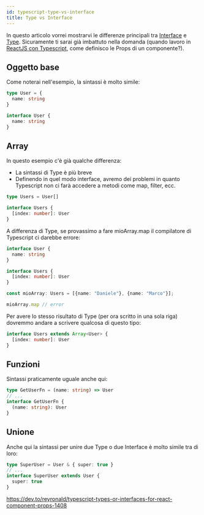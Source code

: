 ```yaml
---
id: typescript-type-vs-interface
title: Type vs Interface
---
```


In questo articolo vorrei mostrarvi le differenze principali tra <a href="https://danielecarta-docs.netlify.app/docs/typescript-interface">Interface</a> e <a href="https://danielecarta-docs.netlify.app/docs/typescript-type">Type</a>. Sicuramente ti sarai già imbattuto nella domanda (quando lavoro in <a href="https://danielecarta-docs.netlify.app/docs/typescript-reactjs">ReactJS con Typescript</a>, come definisco le Props di un componente?).

## Oggetto base

Come noterai nell'esempio, la sintassi è molto simile:

```ts
type User = {
  name: string
}

interface User {
  name: string
}
```

## Array

In questo esempio c'è già qualche differenza: 

- La sintassi di Type è più breve
- Definendo in quel modo interface, avremo dei problemi in quanto Typescript non ci farà accedere a metodi come map, filter, ecc.

```ts
type Users = User[]

interface Users {
  [index: number]: User
}
```

A differenza di Type, se provassimo a fare mioArray.map il compilatore di Typescript ci darebbe errore:

```ts
interface User {
  name: string
}

interface Users {
  [index: number]: User
}

const mioArray: Users = [{name: "Daniele"}, {name: "Marco"}];

mioArray.map // error
```

Per avere lo stesso risultato di Type (per ora scritto in una sola riga) dovremmo andare a scrivere qualcosa di questo tipo:

```ts
interface Users extends Array<User> {
  [index: number]: User
}
```

## Funzioni

Sintassi praticamente uguale anche qui:

```ts
type GetUserFn = (name: string) => User
// ...
interface GetUserFn {
  (name: string): User
}
```

## Unione

Anche qui la sintassi per unire due Type o due Interface è molto simile tra di loro:

```ts
type SuperUser = User & { super: true }
// ...
interface SuperUser extends User {
  super: true
}
```

https://dev.to/reyronald/typescript-types-or-interfaces-for-react-component-props-1408
